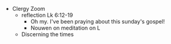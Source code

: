 - Clergy Zoom
	- reflection Lk 6:12-19
		- Oh my. I've been praying about this sunday's gospel!
		- Nouwen on meditation on L
	- Discerning the times